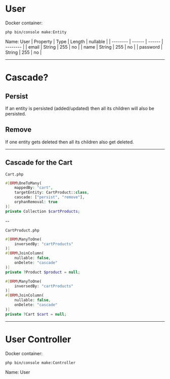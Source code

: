 # User
Docker container:
```shell
php bin/console make:Entity
```
Name: User
| Property | Type   | Length | nullable |
| -------- | ------ | ------ | -------- |
| email    | String | 255    | no       |
| name     | String | 255    | no       |
| password | String | 255    | no       |

---

# Cascade?

## Persist

If an entity is persisted (added/updated) then all its children will also be persisted.

## Remove

If one entity gets deleted then all its children also get deleted.

---

## Cascade for the Cart
`Cart.php`
```php
#[ORM\OneToMany(
    mappedBy: "cart", 
    targetEntity: CartProduct::class, 
    cascade: ["persist", "remove"], 
    orphanRemoval: true
)]
private Collection $cartProducts;
```

--

`CartProduct.php`
```php
#[ORM\ManyToOne(
    inversedBy: "cartProducts"
)] 
#[ORM\JoinColumn(
    nullable: false, 
    onDelete: "cascade"
)] 
private ?Product $product = null; 

#[ORM\ManyToOne(
    inversedBy: "cartProducts"
)] 
#[ORM\JoinColumn(
    nullable: false, 
    onDelete: "cascade"
)] 
private ?Cart $cart = null;
```

---

# User Controller
Docker container:
```shell
php bin/console make:Controller
```
Name: User
